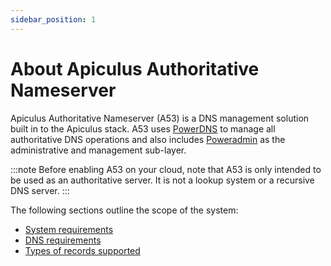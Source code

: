 ```yaml
---
sidebar_position: 1
---
```

# About Apiculus Authoritative Nameserver

Apiculus Authoritative Nameserver (A53) is a DNS management solution built in to the Apiculus stack. A53 uses [PowerDNS](https://www.powerdns.com/) to manage all authoritative DNS operations and also includes [Poweradmin](https://poweradmin.org/) as the administrative and management sub-layer.

:::note
Before enabling A53 on your cloud, note that A53 is only intended to be used as an authoritative server. It is not a lookup system or a recursive DNS server.
:::

The following sections outline the scope of the system:

- [System requirements](SystemRequirements)
- [DNS requirements](DNSRequirements)
- [Types of records supported](SupportedRecordTypes)





